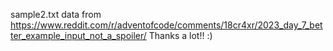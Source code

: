 sample2.txt data from https://www.reddit.com/r/adventofcode/comments/18cr4xr/2023_day_7_better_example_input_not_a_spoiler/
Thanks a lot!! :)